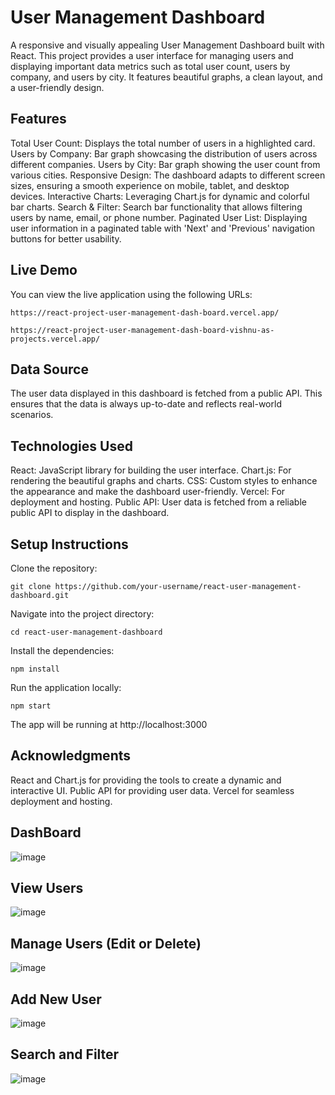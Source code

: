 # User Management Dashboard
A responsive and visually appealing User Management Dashboard built with React. This project provides a user interface for managing users and displaying important data metrics such as total user count, users by company, and users by city. It features beautiful graphs, a clean layout, and a user-friendly design.

## Features
Total User Count: Displays the total number of users in a highlighted card.
Users by Company: Bar graph showcasing the distribution of users across different companies.
Users by City: Bar graph showing the user count from various cities.
Responsive Design: The dashboard adapts to different screen sizes, ensuring a smooth experience on mobile, tablet, and desktop devices.
Interactive Charts: Leveraging Chart.js for dynamic and colorful bar charts.
Search & Filter: Search bar functionality that allows filtering users by name, email, or phone number.
Paginated User List: Displaying user information in a paginated table with 'Next' and 'Previous' navigation buttons for better usability.

## Live Demo
You can view the live application using the following URLs:

```
https://react-project-user-management-dash-board.vercel.app/
```
```
https://react-project-user-management-dash-board-vishnu-as-projects.vercel.app/
```

## Data Source
The user data displayed in this dashboard is fetched from a public API. This ensures that the data is always up-to-date and reflects real-world scenarios.

## Technologies Used
React: JavaScript library for building the user interface.
Chart.js: For rendering the beautiful graphs and charts.
CSS: Custom styles to enhance the appearance and make the dashboard user-friendly.
Vercel: For deployment and hosting.
Public API: User data is fetched from a reliable public API to display in the dashboard.

## Setup Instructions
Clone the repository:

```
git clone https://github.com/your-username/react-user-management-dashboard.git
```
Navigate into the project directory:

```
cd react-user-management-dashboard
```
Install the dependencies:

```
npm install
```
Run the application locally:

```
npm start
```
The app will be running at http://localhost:3000

## Acknowledgments
React and Chart.js for providing the tools to create a dynamic and interactive UI.
Public API for providing user data.
Vercel for seamless deployment and hosting.

## DashBoard
![image](https://github.com/user-attachments/assets/bd3a3c04-97f1-4cb6-93b3-850ef1c80ac0)

## View Users
![image](https://github.com/user-attachments/assets/e923108f-b4ae-4c36-aec0-d03fe9ba7557)

## Manage Users (Edit or Delete)
![image](https://github.com/user-attachments/assets/69c69fb0-62c0-4655-b961-eea43bf11288)

## Add New User
![image](https://github.com/user-attachments/assets/1405abe4-3355-45f5-bb0f-05691a8bd3ef)

## Search and Filter
![image](https://github.com/user-attachments/assets/5ece2768-318c-45b2-aa2c-f15ed4edb347)




